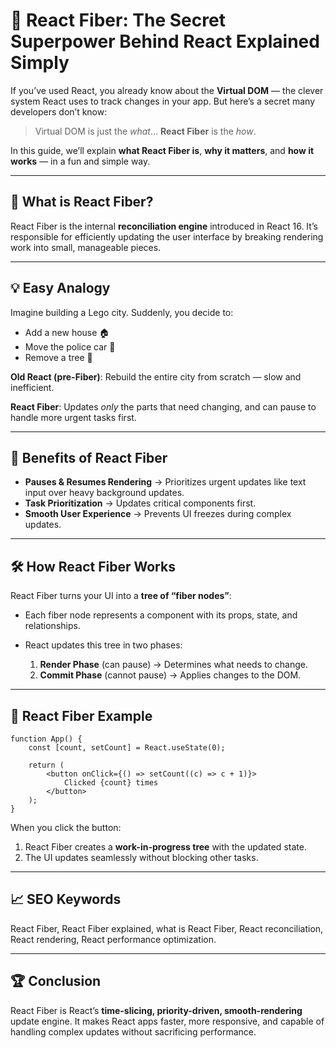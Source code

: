 # 🧵 React Fiber: The Secret Superpower Behind React Explained Simply

If you’ve used React, you already know about the **Virtual DOM** — the clever system React uses to track changes in your app. But here’s a secret many developers don’t know:

> Virtual DOM is just the _what_…
> **React Fiber** is the _how_.

In this guide, we’ll explain **what React Fiber is**, **why it matters**, and **how it works** — in a fun and simple way.

---

## 🎯 What is React Fiber?

React Fiber is the internal **reconciliation engine** introduced in React 16. It’s responsible for efficiently updating the user interface by breaking rendering work into small, manageable pieces.

---

## 💡 Easy Analogy

Imagine building a Lego city. Suddenly, you decide to:

- Add a new house 🏠
- Move the police car 🚓
- Remove a tree 🌳

**Old React (pre-Fiber)**: Rebuild the entire city from scratch — slow and inefficient.

**React Fiber**: Updates _only_ the parts that need changing, and can pause to handle more urgent tasks first.

---

## 🚀 Benefits of React Fiber

- **Pauses & Resumes Rendering** → Prioritizes urgent updates like text input over heavy background updates.
- **Task Prioritization** → Updates critical components first.
- **Smooth User Experience** → Prevents UI freezes during complex updates.

---

## 🛠 How React Fiber Works

React Fiber turns your UI into a **tree of “fiber nodes”**:

- Each fiber node represents a component with its props, state, and relationships.
- React updates this tree in two phases:

  1. **Render Phase** (can pause) → Determines what needs to change.
  2. **Commit Phase** (cannot pause) → Applies changes to the DOM.

---

## 🎨 React Fiber Example

```tsx
function App() {
	const [count, setCount] = React.useState(0);

	return (
		<button onClick={() => setCount((c) => c + 1)}>
			Clicked {count} times
		</button>
	);
}
```

When you click the button:

1. React Fiber creates a **work-in-progress tree** with the updated state.
2. The UI updates seamlessly without blocking other tasks.

---

## 📈 SEO Keywords

React Fiber, React Fiber explained, what is React Fiber, React reconciliation, React rendering, React performance optimization.

---

## 🏆 Conclusion

React Fiber is React’s **time-slicing, priority-driven, smooth-rendering** update engine. It makes React apps faster, more responsive, and capable of handling complex updates without sacrificing performance.
